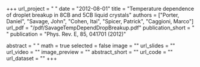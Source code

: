 +++
url_project = " "
date = "2012-08-01"
title = "Temperature dependence of droplet breakup in 8CB and 5CB liquid crystals"
authors = ["Porter, Daniel", "Savage, John", "Cohen, Itai", "Spicer, Patrick", "Caggioni, Marco"]
url_pdf = "/pdf/SavageTempDependDropBreakup.pdf"
publication_short = " "
publication = "Phys. Rev. E, 85, 041701 (2012)"

abstract = " "
math = true
selected = false
image = ""
url_slides = ""
url_video = ""
image_preview = ""
abstract_short = ""
url_code = ""
url_dataset = ""
+++